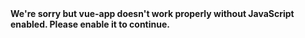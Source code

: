 <!doctype html><html lang=en><head><meta charset=utf-8><meta http-equiv=X-UA-Compatible content="IE=edge"><meta name=viewport content="width=device-width,initial-scale=1"><link rel=icon href=/favicon.ico><link rel=stylesheet href=https://unpkg.com/primitive-ui/dist/css/main.css><title>Vue App Tutorial - Employee Database</title><link href=/css/app.4f07cf75.css rel=preload as=style><link href=/js/app.493fd632.js rel=preload as=script><link href=/js/chunk-vendors.e0fa4247.js rel=preload as=script><link href=/css/app.4f07cf75.css rel=stylesheet></head><body><noscript><strong>We're sorry but vue-app doesn't work properly without JavaScript enabled. Please enable it to continue.</strong></noscript><div id=app></div><script src=/js/chunk-vendors.e0fa4247.js></script><script src=/js/app.493fd632.js></script></body></html>